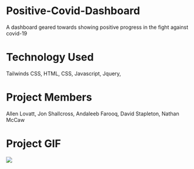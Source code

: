 # Positive-Covid-Dashboard
A dashboard geared towards showing positive progress in the fight against covid-19

# Technology Used
Tailwinds CSS,
HTML,
CSS,
Javascript,
Jquery,

# Project Members
Allen Lovatt, 
Jon Shallcross, 
Andaleeb Farooq, 
David Stapleton, 
Nathan McCaw

# Project GIF

![](Covid_Dashboard2_GIF.gif)





